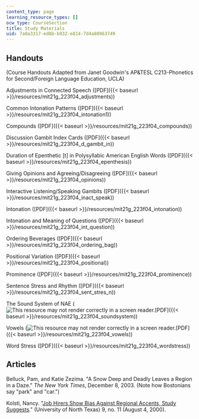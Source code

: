```yaml
---
content_type: page
learning_resource_types: []
ocw_type: CourseSection
title: Study Materials
uid: 7a8a3317-ed8b-b932-e814-7d4a80963749
---
```


Handouts
--------

(Course Handouts Adapted from Janet Goodwin's AP&TESL C213-Phonetics for Second/Foreign Language Education, UCLA)

Adjustments in Connected Speech ([PDF]({{< baseurl >}}/resources/mit21g_223f04_adjustments))

Common Intonation Patterns ([PDF]({{< baseurl >}}/resources/mit21g_223f04_intonation1))

Compounds ([PDF]({{< baseurl >}}/resources/mit21g_223f04_compounds))

Discussion Gambit Index Cards ([PDF]({{< baseurl >}}/resources/mit21g_223f04_d_gambit_in))

Duration of Epenthetic \[t\] in Polysyllabic American English Words ([PDF]({{< baseurl >}}/resources/mit21g_223f04_epenthesis))

Giving Opinions and Agreeing/Disagreeing ([PDF]({{< baseurl >}}/resources/mit21g_223f04_opinions))

Interactive Listening/Speaking Gambits ([PDF]({{< baseurl >}}/resources/mit21g_223f04_inact_speak))

Intonation ([PDF]({{< baseurl >}}/resources/mit21g_223f04_intonation))

Intonation and Meaning of Questions ([PDF]({{< baseurl >}}/resources/mit21g_223f04_int_question))

Ordering Beverages ([PDF]({{< baseurl >}}/resources/mit21g_223f04_ordering_bag))

Positional Variation ([PDF]({{< baseurl >}}/resources/mit21g_223f04_positional))

Prominence ([PDF]({{< baseurl >}}/resources/mit21g_223f04_prominence))

Sentence Stress and Rhythm ([PDF]({{< baseurl >}}/resources/mit21g_223f04_sent_stres_n))

The Sound System of NAE (![This resource may not render correctly in a screen reader.](/images/inacessible.gif)[PDF]({{< baseurl >}}/resources/mit21g_223f04_soundsystem))

Vowels (![This resource may not render correctly in a screen reader.](/images/inacessible.gif)[PDF]({{< baseurl >}}/resources/mit21g_223f04_vowels))

Word Stress ([PDF]({{< baseurl >}}/resources/mit21g_223f04_wordstress))

Articles
--------

Belluck, Pam, and Katie Zezima. "A Snow Deep and Deadly Leaves a Region in a Daze." _The New York Times_, December 8, 2003. (Note how Bostonians say "park" and "car.")

Kolsti, Nancy. "[Job Hirers Show Bias Against Regional Accents, Study Suggests](http://www.unt.edu/inhouse/august42000/accent.htm)." (University of North Texas) 9, no. 11 (August 4, 2000).